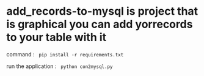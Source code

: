 # add_records-to-mysql is project that is graphical you can add yorrecords to your table with it

command :
``` pip install -r requirements.txt```

run the application :
``` python con2mysql.py```

